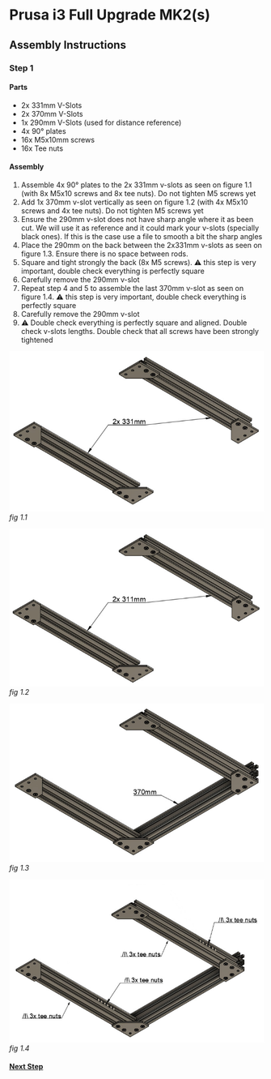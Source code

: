 # Prusa i3 Full Upgrade MK2(s)

## Assembly Instructions

### Step 1

#### Parts

* 2x 331mm V-Slots
* 2x 370mm V-Slots
* 1x 290mm V-Slots (used for distance reference)
* 4x 90° plates
* 16x M5x10mm screws
* 16x Tee nuts

#### Assembly

1. Assemble 4x 90° plates to the 2x 331mm v-slots as seen on figure 1.1 (with 8x M5x10 screws and 8x tee nuts). Do not tighten M5 screws yet
1. Add 1x 370mm v-slot vertically as seen on figure 1.2 (with 4x M5x10 screws and 4x tee nuts). Do not tighten M5 screws yet
1. Ensure the 290mm v-slot does not have sharp angle where it as been cut. We will use it as reference and it could mark your v-slots (specially black ones). If this is the case use a file to smooth a bit the sharp angles
1. Place the 290mm on the back between the 2x331mm v-slots as seen on figure 1.3. Ensure there is no space between rods.
1. Square and tight strongly the back (8x M5 screws). :warning: this step is very important, double check everything is perfectly square
1. Carefully remove the 290mm v-slot
1. Repeat step 4 and 5 to assemble the last 370mm v-slot as seen on figure 1.4. :warning: this step is very important, double check everything is perfectly square
1. Carefully remove the 290mm v-slot
1. :warning: Double check everything is perfectly square and aligned. Double check v-slots lengths. Double check that all screws have been strongly tightened 

![](img/fig1.1.jpg)\
*fig 1.1*

![](img/fig1.2.jpg)\
*fig 1.2*

![](img/fig1.3.jpg)\
*fig 1.3*

![](img/fig1.4.jpg)\
*fig 1.4*

#### [Next Step](step02.md)

